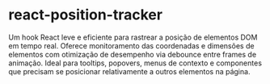 # react-position-tracker
Um hook React leve e eficiente para rastrear a posição de elementos DOM em tempo real. Oferece monitoramento das coordenadas e dimensões de elementos com otimização de desempenho via debounce entre frames de animação. Ideal para tooltips, popovers, menus de contexto e componentes que precisam se posicionar relativamente a outros elementos na página.
